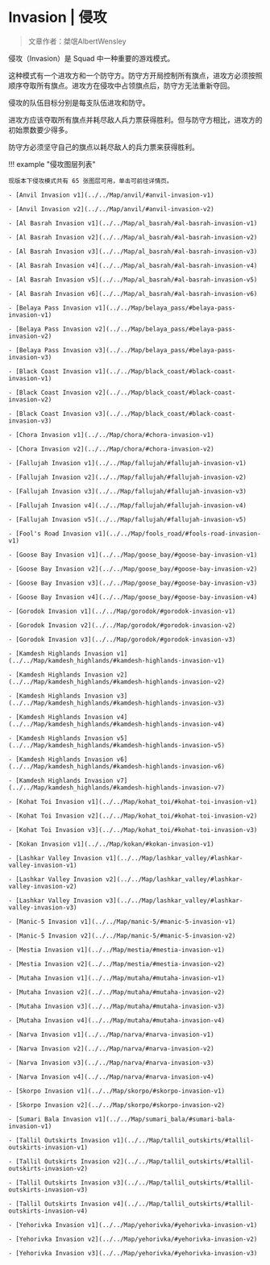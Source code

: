 # Invasion | 侵攻

> 文章作者：桀氓AlbertWensley

侵攻（Invasion）是 Squad 中一种重要的游戏模式。

这种模式有一个进攻方和一个防守方。防守方开局控制所有旗点，进攻方必须按照顺序夺取所有旗点。进攻方在侵攻中占领旗点后，防守方无法重新夺回。

侵攻的队伍目标分别是每支队伍进攻和防守。

进攻方应该夺取所有旗点并耗尽敌人兵力票获得胜利。但与防守方相比，进攻方的初始票数要少得多。

防守方必须坚守自己的旗点以耗尽敌人的兵力票来获得胜利。

!!! example "侵攻图层列表"

    现版本下侵攻模式共有 65 张图层可用，单击可前往详情页。

    - [Anvil Invasion v1](../../Map/anvil/#anvil-invasion-v1)

    - [Anvil Invasion v2](../../Map/anvil/#anvil-invasion-v2)

    - [Al Basrah Invasion v1](../../Map/al_basrah/#al-basrah-invasion-v1)

    - [Al Basrah Invasion v2](../../Map/al_basrah/#al-basrah-invasion-v2)

    - [Al Basrah Invasion v3](../../Map/al_basrah/#al-basrah-invasion-v3)

    - [Al Basrah Invasion v4](../../Map/al_basrah/#al-basrah-invasion-v4)

    - [Al Basrah Invasion v5](../../Map/al_basrah/#al-basrah-invasion-v5)

    - [Al Basrah Invasion v6](../../Map/al_basrah/#al-basrah-invasion-v6)

    - [Belaya Pass Invasion v1](../../Map/belaya_pass/#belaya-pass-invasion-v1)

    - [Belaya Pass Invasion v2](../../Map/belaya_pass/#belaya-pass-invasion-v2)

    - [Belaya Pass Invasion v3](../../Map/belaya_pass/#belaya-pass-invasion-v3)

    - [Black Coast Invasion v1](../../Map/black_coast/#black-coast-invasion-v1)

    - [Black Coast Invasion v2](../../Map/black_coast/#black-coast-invasion-v2)

    - [Black Coast Invasion v3](../../Map/black_coast/#black-coast-invasion-v3)

    - [Chora Invasion v1](../../Map/chora/#chora-invasion-v1)

    - [Chora Invasion v2](../../Map/chora/#chora-invasion-v2)

    - [Fallujah Invasion v1](../../Map/fallujah/#fallujah-invasion-v1)

    - [Fallujah Invasion v2](../../Map/fallujah/#fallujah-invasion-v2)

    - [Fallujah Invasion v3](../../Map/fallujah/#fallujah-invasion-v3)

    - [Fallujah Invasion v4](../../Map/fallujah/#fallujah-invasion-v4)

    - [Fallujah Invasion v5](../../Map/fallujah/#fallujah-invasion-v5)

    - [Fool's Road Invasion v1](../../Map/fools_road/#fools-road-invasion-v1)

    - [Goose Bay Invasion v1](../../Map/goose_bay/#goose-bay-invasion-v1)

    - [Goose Bay Invasion v2](../../Map/goose_bay/#goose-bay-invasion-v2)

    - [Goose Bay Invasion v3](../../Map/goose_bay/#goose-bay-invasion-v3)

    - [Goose Bay Invasion v4](../../Map/goose_bay/#goose-bay-invasion-v4)

    - [Gorodok Invasion v1](../../Map/gorodok/#gorodok-invasion-v1)

    - [Gorodok Invasion v2](../../Map/gorodok/#gorodok-invasion-v2)

    - [Gorodok Invasion v3](../../Map/gorodok/#gorodok-invasion-v3)

    - [Kamdesh Highlands Invasion v1](../../Map/kamdesh_highlands/#kamdesh-highlands-invasion-v1)

    - [Kamdesh Highlands Invasion v2](../../Map/kamdesh_highlands/#kamdesh-highlands-invasion-v2)

    - [Kamdesh Highlands Invasion v3](../../Map/kamdesh_highlands/#kamdesh-highlands-invasion-v3)

    - [Kamdesh Highlands Invasion v4](../../Map/kamdesh_highlands/#kamdesh-highlands-invasion-v4)

    - [Kamdesh Highlands Invasion v5](../../Map/kamdesh_highlands/#kamdesh-highlands-invasion-v5)

    - [Kamdesh Highlands Invasion v6](../../Map/kamdesh_highlands/#kamdesh-highlands-invasion-v6)

    - [Kamdesh Highlands Invasion v7](../../Map/kamdesh_highlands/#kamdesh-highlands-invasion-v7)

    - [Kohat Toi Invasion v1](../../Map/kohat_toi/#kohat-toi-invasion-v1)

    - [Kohat Toi Invasion v2](../../Map/kohat_toi/#kohat-toi-invasion-v2)

    - [Kohat Toi Invasion v3](../../Map/kohat_toi/#kohat-toi-invasion-v3)

    - [Kokan Invasion v1](../../Map/kokan/#kokan-invasion-v1)

    - [Lashkar Valley Invasion v1](../../Map/lashkar_valley/#lashkar-valley-invasion-v1)

    - [Lashkar Valley Invasion v2](../../Map/lashkar_valley/#lashkar-valley-invasion-v2)

    - [Lashkar Valley Invasion v3](../../Map/lashkar_valley/#lashkar-valley-invasion-v3)

    - [Manic-5 Invasion v1](../../Map/manic-5/#manic-5-invasion-v1)

    - [Manic-5 Invasion v2](../../Map/manic-5/#manic-5-invasion-v2)

    - [Mestia Invasion v1](../../Map/mestia/#mestia-invasion-v1)

    - [Mestia Invasion v2](../../Map/mestia/#mestia-invasion-v2)

    - [Mutaha Invasion v1](../../Map/mutaha/#mutaha-invasion-v1)

    - [Mutaha Invasion v2](../../Map/mutaha/#mutaha-invasion-v2)

    - [Mutaha Invasion v3](../../Map/mutaha/#mutaha-invasion-v3)

    - [Mutaha Invasion v4](../../Map/mutaha/#mutaha-invasion-v4)

    - [Narva Invasion v1](../../Map/narva/#narva-invasion-v1)

    - [Narva Invasion v2](../../Map/narva/#narva-invasion-v2)

    - [Narva Invasion v3](../../Map/narva/#narva-invasion-v3)

    - [Narva Invasion v4](../../Map/narva/#narva-invasion-v4)

    - [Skorpo Invasion v1](../../Map/skorpo/#skorpo-invasion-v1)

    - [Skorpo Invasion v2](../../Map/skorpo/#skorpo-invasion-v2)

    - [Sumari Bala Invasion v1](../../Map/sumari_bala/#sumari-bala-invasion-v1)

    - [Tallil Outskirts Invasion v1](../../Map/tallil_outskirts/#tallil-outskirts-invasion-v1)

    - [Tallil Outskirts Invasion v2](../../Map/tallil_outskirts/#tallil-outskirts-invasion-v2)

    - [Tallil Outskirts Invasion v3](../../Map/tallil_outskirts/#tallil-outskirts-invasion-v3)

    - [Tallil Outskirts Invasion v4](../../Map/tallil_outskirts/#tallil-outskirts-invasion-v4)

    - [Yehorivka Invasion v1](../../Map/yehorivka/#yehorivka-invasion-v1)

    - [Yehorivka Invasion v2](../../Map/yehorivka/#yehorivka-invasion-v2)

    - [Yehorivka Invasion v3](../../Map/yehorivka/#yehorivka-invasion-v3)